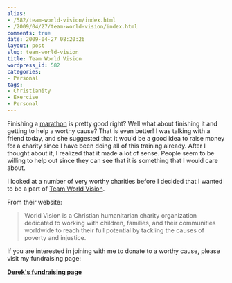 ```yaml
---
alias:
- /582/team-world-vision/index.html
- /2009/04/27/team-world-vision/index.html
comments: true
date: 2009-04-27 08:20:26
layout: post
slug: team-world-vision
title: Team World Vision
wordpress_id: 582
categories:
- Personal
tags:
- Christianity
- Exercise
- Personal
---
```


Finishing a [marathon](http://www.goingthewongway.com/513/marathon/) is pretty good right?  Well what about finishing it and getting to help a worthy cause?  That is even better!  I was talking with a friend today, and she suggested that it would be a good idea to raise money for a charity since I have been doing all of this training already.  After I thought about it, I realized that it made a lot of sense.  People seem to be willing to help out since they can see that it is something that I would care about.

I looked at a number of very worthy charities before I decided that I wanted to be a part of [Team World Vision](http://www.worldvision.org/content.nsf/getinvolved/teamwv).  

From their website:


> World Vision is a Christian humanitarian charity organization dedicated to working with children, families, and their communities worldwide to reach their full potential by tackling the causes of poverty and injustice.



If you are interested in joining with me to donate to a worthy cause, please visit my fundraising page:

**[Derek's fundraising page](http://www.firstgiving.com/derekwong)**



